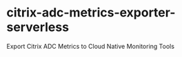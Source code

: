# citrix-adc-metrics-exporter-serverless
Export Citrix ADC Metrics to Cloud Native Monitoring Tools
